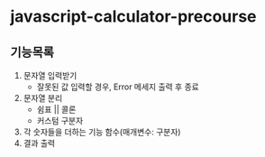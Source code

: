 # javascript-calculator-precourse

## 기능목록


1. 문자열 입력받기
    - 잘못된 값 입력할 경우, Error 메세지 출력 후 종료
2. 문자열 분리
    - 쉼표 || 콜론
    - 커스텀 구분자
3. 각 숫자들을 더하는 기능 함수(매개변수: 구분자)
4. 결과 출력
